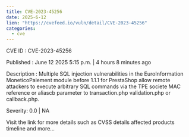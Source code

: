 ```yaml
---
title: CVE-2023-45256
date: 2025-6-12
lien: "https://cvefeed.io/vuln/detail/CVE-2023-45256"
categories:
  - cve
---
```


CVE ID : CVE-2023-45256

Published :  June 12
2025
5:15 p.m. | 4 hours
8 minutes ago

Description : Multiple SQL injection vulnerabilities in the EuroInformation MoneticoPaiement module before 1.1.1 for PrestaShop allow remote attackers to execute arbitrary SQL commands via the TPE
societe
MAC
reference
or aliascb parameter to transaction.php
validation.php
or callback.php.

Severity: 0.0 | NA

Visit the link for more details
such as CVSS details
affected products
timeline
and more...
